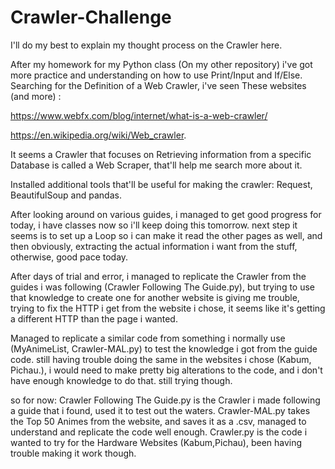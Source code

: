 # Crawler-Challenge
I'll do my best to explain my thought process on the Crawler here.

After my homework for my Python class (On my other repository) i've got more practice and understanding on how to use Print/Input and If/Else.
Searching for the Definition of a Web Crawler, i've seen These websites (and more) :

https://www.webfx.com/blog/internet/what-is-a-web-crawler/

https://en.wikipedia.org/wiki/Web_crawler.

It seems a Crawler that focuses on Retrieving information from a specific Database is called a Web Scraper, that'll help me search more about it.

Installed additional tools that'll be useful for making the crawler: Request, BeautifulSoup and pandas.

After looking around on various guides, i managed to get good progress for today, i have classes now so i'll keep doing this tomorrow.
next step it seems is to set up a Loop so i can make it read the other pages as well, and then obviously, extracting the actual information i want from the stuff,
otherwise, good pace today.

After days of trial and error, i managed to replicate the Crawler from the guides i was following (Crawler Following The Guide.py), but trying to use that knowledge to create one for another website 
is giving me trouble, trying to fix the HTTP i get from the website i chose, it seems like it's getting a different HTTP than the page i wanted.

Managed to replicate a similar code from something i normally use (MyAnimeList, Crawler-MAL.py) to test the knowledge i got from the guide code. 
still having trouble doing the same in the websites i chose (Kabum, Pichau.), i would need to make pretty big alterations to the code, and i don't have enough 
knowledge to do that. still trying though.

so for now:
Crawler Following The Guide.py is the Crawler i made following a guide that i found, used it to test out the waters.
Crawler-MAL.py takes the Top 50 Animes from the website, and saves it as a .csv, managed to understand and replicate the code well enough.
Crawler.py is the code i wanted to try for the Hardware Websites (Kabum,Pichau), been having trouble making it work though.
